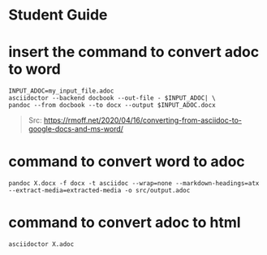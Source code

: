 # Student Guide

# insert the command to convert adoc to word

```
INPUT_ADOC=my_input_file.adoc
asciidoctor --backend docbook --out-file - $INPUT_ADOC| \
pandoc --from docbook --to docx --output $INPUT_ADOC.docx
```
> Src: https://rmoff.net/2020/04/16/converting-from-asciidoc-to-google-docs-and-ms-word/


# command to convert word to adoc
```
pandoc X.docx -f docx -t asciidoc --wrap=none --markdown-headings=atx --extract-media=extracted-media -o src/output.adoc
```
# command to convert adoc to html
```
asciidoctor X.adoc
```
